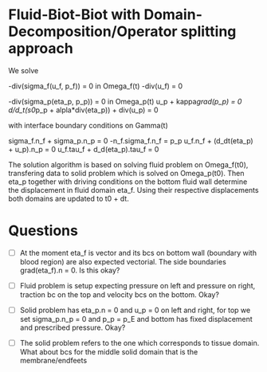 # Fluid-Biot-Biot with Domain-Decomposition/Operator splitting approach

We solve

-div(sigma_f(u_f, p_f)) = 0    in Omega_f(t)
-div(u_f)               = 0

-div(sigma_p(eta_p, p_p))                   =  0    in Omega_p(t)
u_p + kappa*grad(p_p)                       =  0
d/d_t(s0*p_p + alpla*div(eta_p)) + div(u_p) =  0

with interface boundary conditions  on Gamma(t)

sigma_f.n_f + sigma_p.n_p = 0
-n_f.sigma_f.n_f = p_p
u_f.n_f + (d_dt(eta_p) + u_p).n_p = 0
u_f.tau_f + d_d(eta_p).tau_f = 0

The solution algorithm is based on solving fluid problem on Omega_f(t0),
transfering data to solid problem which is solved on Omega_p(t0). Then
eta_p together with driving conditions on the bottom fluid wall determine
the displacement in fluid domain eta_f. Using their respective displacements
both domains are updated to t0 + dt.

# Questions

- [ ] At the moment eta_f is vector and its bcs on bottom wall (boundary with
blood region) are also expected vectorial. The side boundaries grad(eta_f).n = 0.
Is this okay?

- [ ] Fluid problem is setup expecting pressure on left and pressure on right,
traction bc on the top and velocity bcs on the bottom. Okay?

- [ ] Solid problem has eta_p.n = 0 and u_p = 0 on left and right, for top
we set sigma_p.n_p = 0 and p_p = p_E and bottom has fixed displacement
and prescribed pressure. Okay?

- [ ] The solid problem refers to the one which corresponds to tissue domain.
What about bcs for the middle solid domain that is the membrane/endfeets